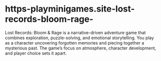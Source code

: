 # https-playminigames.site-lost-records-bloom-rage-
Lost Records: Bloom &amp; Rage is a narrative-driven adventure game that combines exploration, puzzle-solving, and emotional storytelling. You play as a character uncovering forgotten memories and piecing together a mysterious past. The game’s focus on atmosphere, character development, and player choice sets it apart.
